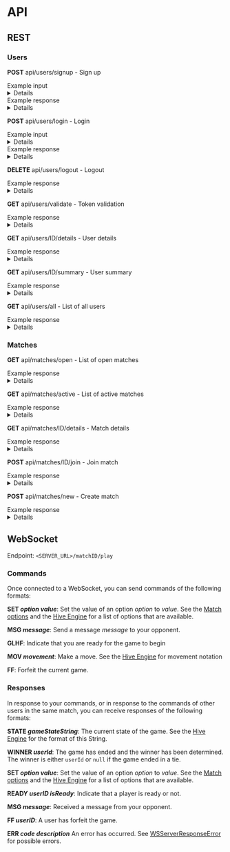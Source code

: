 # API

## REST

### Users

**POST** api/users/signup - Sign up

<summary>Example input</summary>
<details>
```
{
	"email": "example@mail.com",
	"password": "password",
	"verifyPassword": "password",
	"displayName": "chosenUsername"
}
```
</details>

<summary>Example response</summary>
<details>
```
{
	"id": "SomeUserID",
	"email": "example@mail.com",
	"displayName": "chosenUsername",
	"avatarUrl": null,
	"token": "SomeAccessToken"
}
```
</details>

**POST** api/users/login - Login

<summary>Example input</summary>
<details>
```
{
	"email": "email@mail.com",
	"password": "password"
}
```
</details>

<summary>Example response</summary>
<details>
```
{
	"id": "SomeTokenID",
	"userId": "SomeUserID",
	"token": "SomeAccessToken"
}
```
</details>

**DELETE** api/users/logout - Logout

<summary>Example response</summary>
<details>
```
{
	"success": true
}
```
</details>

**GET** api/users/validate - Token validation

<summary>Example response</summary>
<details>
{
	"userId": "SomeUserID",
	"token": "SomeAccessToken"
}
</details>

**GET** api/users/ID/details - User details

<summary>Example response</summary>
<details>
```
{
	"id": "SomeUserID",
	"displayName": "chosenUsername",
	"elo": 1000.0,
	"avatarUrl": "https://example.com/image.png",
	"activeMatches": [
	],
	"pastMatches": [
	]
}
```
</details>

**GET** api/users/ID/summary - User summary

<summary>Example response</summary>
<details>
```
{
	"id": "SomeUserID",
	"displayName": "chosenUsername",
	"elo": 1000.0,
	"avatarUrl": "https://example.com/image.png",
}
```
</details>

**GET** api/users/all - List of all users

<summary>Example response</summary>
<details>
```
[
	{
		"id": "SomeUserID",
		"displayName": "chosenUsername",
		"elo": 1000.0,
		"avatarUrl": "https://example.com/image.png",
	},
	{
		"id": "SomeUserID2",
		"displayName": "chosenUsername2",
		"elo": 1000.0,
		"avatarUrl": "https://example.com/image.png",
	}
]
```
</details>

### Matches

**GET** api/matches/open - List of open matches

<summary>Example response</summary>
<details>
```
[
	{
		"id": "SomeMatchID",
		"options": "HostIsWhite:false;AsyncPlay:false",
		"gameOptions": "LadyBug:true;Mosquito:true;NoFirstMoveQueen:false",
		"createdAt": "2020-03-30T00:00:00.000Z"
		"duration": null,
		"status": "notStarted",
		"isComplete": false,
		"host": {
			"id": "SomeUserID",
			"displayName": "chosenUsername",
			"elo": 1000,
			"avatarUrl": "https://example.com/image.png",
		},
		"opponent": null,
		"winner": null
	},
	{
		"id": "SomeMatchID2",
		"options": "HostIsWhite:false;AsyncPlay:false",
		"gameOptions": "LadyBug:true;Mosquito:true;NoFirstMoveQueen:false",
		"createdAt": "2020-03-30T00:00:00.000Z"
		"duration": null,
		"status": "notStarted",
		"isComplete": false,
		"host": {
			"id": "SomeUserID",
			"displayName": "chosenUsername",
			"elo": 1000,
			"avatarUrl": "https://example.com/image.png",
		},
		"opponent": null,
		"winner": null
	}
]
```
</details>

**GET** api/matches/active - List of active matches

<summary>Example response</summary>
<details>
```
[
	{
		"id": "SomeMatchID",
		"options": "HostIsWhite:false;AsyncPlay:false",
		"gameOptions": "LadyBug:true;Mosquito:true;NoFirstMoveQueen:false",
		"createdAt": "2020-03-30T00:00:00.000Z"
		"duration": null,
		"status": "active",
		"isComplete": false,
		"host": {
			"id": "SomeUserID",
			"displayName": "chosenUsername",
			"elo": 1000,
			"avatarUrl": "https://example.com/image.png",
		},
		"opponent": {
			"id": "SomeUserID2",
			"displayName": "chosenUsername2",
			"elo": 1000,
			"avatarUrl": "https://example.com/image.png",
		},
		"winner": null
	},
	{
		"id": "SomeMatchID2",
		"options": "HostIsWhite:false;AsyncPlay:false",
		"gameOptions": "LadyBug:true;Mosquito:true;NoFirstMoveQueen:false",
		"createdAt": "2020-03-30T00:00:00.000Z"
		"duration": null,
		"status": "active",
		"isComplete": false,
		"host": {
			"id": "SomeUserID",
			"displayName": "chosenUsername",
			"elo": 1000,
			"avatarUrl": "https://example.com/image.png",
		},
		"opponent": {
			"id": "SomeUserID2",
			"displayName": "chosenUsername2",
			"elo": 1000,
			"avatarUrl": "https://example.com/image.png",
		},
		"winner": null
	}
]
```
</details>

**GET** api/matches/ID/details - Match details

<summary>Example response</summary>
<details>
```
{
	"id": "SomeMatchID",
	"options": "HostIsWhite:false;AsyncPlay:false",
	"gameOptions": "LadyBug:true;Mosquito:true;NoFirstMoveQueen:false",
	"createdAt": "2020-03-30T00:00:00.000Z"
	"duration": null,
	"status": "notStarted",
	"isComplete": false,
	"host": {
		"id": "SomeUserID",
		"displayName": "chosenUsername",
		"elo": 1000,
		"avatarUrl": "https://example.com/image.png",
	},
	"opponent": {
		"id": "SomeUserID2",
		"displayName": "chosenUsername2",
		"elo": 1000,
		"avatarUrl": "https://example.com/image.png",
	},
	"winner": null,
	"moves": [
		{
			"id": "SomeMovementID",
			"notation": "wQ",
			"ordinal": 1,
			"date": "2020-03-30T00:00:00.000Z"
		},
		{
			"id": "SomeMovementID2",
			"notation": "bQ -wQ",
			"ordinal": 2,
			"date": "2020-04-30T00:00:00.000Z"
		}
	],
}
```
</details>

**POST** api/matches/ID/join - Join match

<summary>Example response</summary>
<details>
```
{
	"id": "SomeMatchID",
	"options": "HostIsWhite:false;AsyncPlay:false",
	"gameOptions": "LadyBug:true;Mosquito:true;NoFirstMoveQueen:false",
	"createdAt": "2020-03-30T00:00:00.000Z"
	"duration": null,
	"status": "notStarted",
	"isComplete": false,
	"host": {
		"id": "SomeUserID",
		"displayName": "chosenUsername",
		"elo": 1000.0,
		"avatarUrl": "https://example.com/image.png",
	},
	"opponent": {
		"id": "SomeUserID2",
		"displayName": "chosenUsername2",
		"elo": 1000.0,
		"avatarUrl": "https://example.com/image.png",
	},
	"winner": null,
	"moves": [],
}
```
</details>

**POST** api/matches/new - Create match

<summary>Example response</summary>
<details>
```
{
	"id": "SomeMatchID",
	"options": "HostIsWhite:false;AsyncPlay:false",
	"gameOptions": "LadyBug:true;Mosquito:true;NoFirstMoveQueen:false",
	"createdAt": "2020-03-30T00:00:00.000Z"
	"duration": null,
	"status": "notStarted",
	"isComplete": false,
	"host": {
		"id": "SomeUserID",
		"displayName": "chosenUsername",
		"elo": 1000.0,
		"avatarUrl": "https://example.com/image.png",
	},
	"opponent": null,
	"winner": null,
	"moves": [],
}
```
</details>

## WebSocket

Endpoint: `<SERVER_URL>/matchID/play`

### Commands

Once connected to a WebSocket, you can send commands of the following formats:

**SET _option_ _value_**: Set the value of an option _option_ to _value_. See the [Match options](/Sources/App/Models/Match.swift) and the [Hive Engine](https://github.com/josephroquedev/hive-engine) for a list of options that are available.

**MSG _message_**: Send a message _message_ to your opponent.

**GLHF**: Indicate that you are ready for the game to begin

**MOV _movement_**: Make a move. See the [Hive Engine](https://github.com/josephroquedev/hive-engine) for movement notation

**FF**: Forfeit the current game.

### Responses

In response to your commands, or in response to the commands of other users in the same match, you can receive responses of the following formats:

**STATE _gameStateString_**: The current state of the game. See the [Hive Engine](https://github.com/josephroquedev/hive-engine) for the format of this String.

**WINNER _userId_**: The game has ended and the winner has been determined. The winner is either `userId` or `null` if the game ended in a tie.

**SET _option_ _value_**: Set the value of an option _option_ to _value_. See the [Match options](/Sources/App/Models/Match.swift) and the [Hive Engine](https://github.com/josephroquedev/hive-engine) for a list of options that are available.

**READY _userID_ _isReady_**: Indicate that a player is ready or not.

**MSG _message_**: Received a message from your opponent.

**FF _userID_**: A user has forfeit the game.

**ERR _code_ _description_** An error has occurred. See  [WSServerResponseError](./Sources/App/WebSocket/Message/Response/WSServerResponseError.swift) for possible errors.
